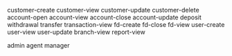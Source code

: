 customer-create
customer-view
customer-update
customer-delete
account-open
account-view
account-close
account-update
deposit
withdrawal
transfer
transaction-view
fd-create
fd-close
fd-view
user-create
user-view
user-update
branch-view
report-view

admin
agent
manager